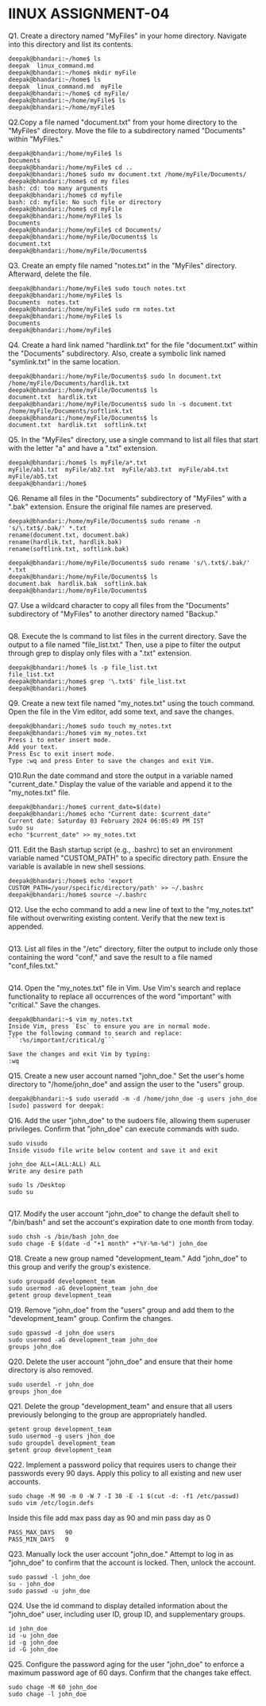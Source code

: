 # lINUX ASSIGNMENT-04

Q1. Create a directory named "MyFiles" in your home directory. Navigate into this directory and list its contents.
```
deepak@bhandari:~/home$ ls
deepak  linux_command.md
deepak@bhandari:~/home$ mkdir myFile
deepak@bhandari:~/home$ ls
deepak  linux_command.md  myFile
deepak@bhandari:~/home$ cd myFile/
deepak@bhandari:~/home/myFile$ ls
deepak@bhandari:~/home/myFile$ 
```

Q2.Copy a file named "document.txt" from your home directory to the "MyFiles" directory. Move the file to a subdirectory named "Documents" within "MyFiles."
```
deepak@bhandari:/home/myFile$ ls
Documents
deepak@bhandari:/home/myFile$ cd ..
deepak@bhandari:/home$ sudo mv document.txt /home/myFile/Documents/
deepak@bhandari:/home$ cd my files
bash: cd: too many arguments
deepak@bhandari:/home$ cd myfile
bash: cd: myfile: No such file or directory
deepak@bhandari:/home$ cd myFile
deepak@bhandari:/home/myFile$ ls
Documents
deepak@bhandari:/home/myFile$ cd Documents/
deepak@bhandari:/home/myFile/Documents$ ls
document.txt
deepak@bhandari:/home/myFile/Documents$ 
```

Q3. Create an empty file named "notes.txt" in the "MyFiles" directory. Afterward, delete the file.
```
deepak@bhandari:/home/myFile$ sudo touch notes.txt
deepak@bhandari:/home/myFile$ ls
Documents  notes.txt
deepak@bhandari:/home/myFile$ sudo rm notes.txt 
deepak@bhandari:/home/myFile$ ls
Documents
deepak@bhandari:/home/myFile$ 
```

Q4. Create a hard link named "hardlink.txt" for the file "document.txt" within the "Documents" subdirectory. Also, create a symbolic link named "symlink.txt" in the same location.
```
deepak@bhandari:/home/myFile/Documents$ sudo ln document.txt /home/myFile/Documents/hardlik.txt
deepak@bhandari:/home/myFile/Documents$ ls
document.txt  hardlik.txt
deepak@bhandari:/home/myFile/Documents$ sudo ln -s document.txt /home/myFile/Documents/softlink.txt
deepak@bhandari:/home/myFile/Documents$ ls
document.txt  hardlik.txt  softlink.txt
```
Q5. In the "MyFiles" directory, use a single command to list all files that start with the letter "a" and have a ".txt" extension.
```
deepak@bhandari:/home$ ls myFile/a*.txt
myFile/ab1.txt  myFile/ab2.txt  myFile/ab3.txt  myFile/ab4.txt  myFile/ab5.txt
deepak@bhandari:/home$ 
```

Q6. Rename all files in the "Documents" subdirectory of "MyFiles" with a ".bak" extension. Ensure the original file names are preserved.
```
deepak@bhandari:/home/myFile/Documents$ sudo rename -n 's/\.txt$/.bak/' *.txt
rename(document.txt, document.bak)
rename(hardlik.txt, hardlik.bak)
rename(softlink.txt, softlink.bak)

deepak@bhandari:/home/myFile/Documents$ sudo rename 's/\.txt$/.bak/' *.txt
deepak@bhandari:/home/myFile/Documents$ ls
document.bak  hardlik.bak  softlink.bak
deepak@bhandari:/home/myFile/Documents$ 
```


Q7. Use a wildcard character to copy all files from the "Documents" subdirectory of "MyFiles" to another directory named "Backup."
```

```

Q8. Execute the ls command to list files in the current directory. Save the output to a file named "file_list.txt." Then, use a pipe to filter the output through grep to display only files with a ".txt" extension.
```
deepak@bhandari:/home$ ls -p file_list.txt 
file_list.txt
deepak@bhandari:/home$ grep '\.txt$' file_list.txt 
deepak@bhandari:/home$ 
```

Q9. Create a new text file named "my_notes.txt" using the touch command. Open the file in the Vim editor, add some text, and save the changes.
```
deepak@bhandari:/home$ sudo touch my_notes.txt
deepak@bhandari:/home$ vim my_notes.txt
Press i to enter insert mode.
Add your text.
Press Esc to exit insert mode.
Type :wq and press Enter to save the changes and exit Vim.
```

Q10.Run the date command and store the output in a variable named "current_date." Display the value of the variable and append it to the "my_notes.txt" file.
```
deepak@bhandari:/home$ current_date=$(date)
deepak@bhandari:/home$ echo "Current date: $current_date"
Current date: Saturday 03 February 2024 06:05:49 PM IST
sudo su
echo "$current_date" >> my_notes.txt
```

Q11. Edit the Bash startup script (e.g., .bashrc) to set an environment variable named "CUSTOM_PATH" to a specific directory path. Ensure the variable is available in new shell sessions.
```
deepak@bhandari:/home$ echo 'export CUSTOM_PATH=/your/specific/directory/path' >> ~/.bashrc
deepak@bhandari:/home$ source ~/.bashrc
```

Q12. Use the echo command to add a new line of text to the "my_notes.txt" file without overwriting existing content. Verify that the new text is appended.
```

```

Q13. List all files in the "/etc" directory, filter the output to include only those containing the word "conf," and save the result to a file named "conf_files.txt."
```

```

Q14. Open the "my_notes.txt" file in Vim. Use Vim's search and replace functionality to replace all occurrences of the word "important" with "critical." Save the changes.
```
deepak@bhandari:~$ vim my_notes.txt
Inside Vim, press `Esc` to ensure you are in normal mode.
Type the following command to search and replace:
```:%s/important/critical/g```

Save the changes and exit Vim by typing:
:wq
```

Q15. Create a new user account named "john_doe." Set the user's home directory to "/home/john_doe" and assign the user to the "users" group.
```
deepak@bhandari:~$ sudo useradd -m -d /home/john_doe -g users john_doe
[sudo] password for deepak:
```

Q16. Add the user "john_doe" to the sudoers file, allowing them superuser privileges. Confirm that "john_doe" can execute commands with sudo.
```
sudo visudo
Inside visudo file write below content and save it and exit

john_doe ALL=(ALL:ALL) ALL
Write any desire path

sudo ls /Desktop
sudo su
 
```

Q17. Modify the user account "john_doe" to change the default shell to "/bin/bash" and set the account's expiration date to one month from today.
```
sudo chsh -s /bin/bash john_doe
sudo chage -E $(date -d "+1 month" +"%Y-%m-%d") john_doe
```

Q18. Create a new group named "development_team." Add "john_doe" to this group and verify the group's existence.
```
sudo groupadd development_team
sudo usermod -aG development_team john_doe
getent group development_team
```

Q19. Remove "john_doe" from the "users" group and add them to the "development_team" group. Confirm the changes.
```
sudo gpasswd -d john_doe users
sudo usermod -aG development_team john_doe
groups john_doe
```

Q20. Delete the user account "john_doe" and ensure that their home directory is also removed.
```
sudo userdel -r john_doe
groups jhon_doe
```

Q21.	Delete the group "development_team" and ensure that all users previously belonging to the group are appropriately handled.
```
getent group development_team
sudo usermod -g users jhon_doe
sudo groupdel development_team
getent group development_team
```

Q22.	Implement a password policy that requires users to change their passwords every 90 days. Apply this policy to all existing and new user accounts.
```
sudo chage -M 90 -m 0 -W 7 -I 30 -E -1 $(cut -d: -f1 /etc/passwd)
sudo vim /etc/login.defs
```
Inside this file add max pass day as 90 and min pass day as 0
```
PASS_MAX_DAYS   90
PASS_MIN_DAYS   0
```

Q23.	Manually lock the user account "john_doe." Attempt to log in as "john_doe" to confirm that the account is locked. Then, unlock the account.
```
sudo passwd -l john_doe
su - john_doe
sudo passwd -u john_doe
```

Q24.	Use the id command to display detailed information about the "john_doe" user, including user ID, group ID, and supplementary groups.
```
id john_doe
id -u john_doe
id -g john_doe
id -G john_doe
```

Q25.	Configure the password aging for the user "john_doe" to enforce a maximum password age of 60 days. Confirm that the changes take effect.
```
sudo chage -M 60 john_doe
sudo chage -l john_doe
```
